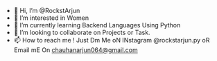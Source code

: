 - 👋 Hi, I’m @RockstArjun
- 👀 I’m interested in Women
- 🌱 I’m currently learning Backend Languages Using Python
- 💞️ I’m looking to collaborate on Projects or Task.
- 📫 How to reach me ! Just Dm Me oN INstagram @rockstarjun.py oR Email mE On chauhanarjun064@gmail.com

<!---
RockstArjun/RockstArjun is a ✨ special ✨ repository because its `README.md` (this file) appears on your GitHub profile.
You can click the Preview link to take a look at your changes.
--->

